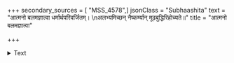 +++
secondary_sources = [ "MSS_4578",]
jsonClass = "Subhaashita"
text = "आत्मनो बलमज्ञात्वा धर्मार्थपरिवर्जितम्।  \nअलभ्यमिच्छन् नैष्कर्म्यान् मूढबुद्धिरिहोच्यते॥"
title = "आत्मनो बलमज्ञात्वा"

+++

<details><summary>Text</summary>

आत्मनो बलमज्ञात्वा धर्मार्थपरिवर्जितम्।  
अलभ्यमिच्छन् नैष्कर्म्यान् मूढबुद्धिरिहोच्यते॥
</details>
